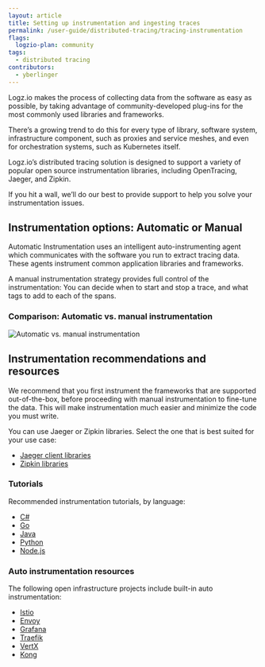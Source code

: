 ```yaml
---
layout: article
title: Setting up instrumentation and ingesting traces
permalink: /user-guide/distributed-tracing/tracing-instrumentation
flags:
  logzio-plan: community
tags:
  - distributed tracing
contributors:
  - yberlinger
---
```

Logz.io makes the process of collecting data from the software as easy as possible, by taking advantage of community-developed plug-ins for the most commonly used libraries and frameworks. 

There’s a growing trend to do this for every type of library, software system, infrastructure component, such as proxies and service meshes, and even for orchestration systems, such as Kubernetes itself.

Logz.io’s distributed tracing solution is designed to support a variety of popular open source instrumentation libraries, including OpenTracing, Jaeger, and Zipkin.

If you hit a wall, we’ll do our best to provide support to help you solve your instrumentation issues. 

## Instrumentation options: Automatic or Manual
Automatic Instrumentation uses an intelligent auto-instrumenting agent which communicates with the software you run to extract tracing data. These agents instrument common application libraries and frameworks. 

A manual instrumentation strategy provides full control of the instrumentation: You can decide when to start and stop a trace, and what tags to add to each of the spans.

### Comparison: Automatic vs. manual instrumentation

![Automatic vs. manual instrumentation](https://dytvr9ot2sszz.cloudfront.net/logz-docs/distributed-tracing/compare_instrumentation.png)

## Instrumentation recommendations and resources
We recommend that you first instrument the frameworks that are supported out-of-the-box, before proceeding with manual instrumentation to fine-tune the data. This will make instrumentation much easier and minimize the code you must write.

You can use Jaeger or Zipkin libraries. Select the one that is best suited for your use case:  

* <a href="https://www.jaegertracing.io/docs/latest/client-libraries/#supported-librarieshttps://www.jaegertracing.io/docs/1.17/client-libraries/#supported-libraries" target="_blank">Jaeger client libraries</a> 
* <a href="https://zipkin.io/pages/tracers_instrumentation" target="_blank">Zipkin libraries</a> 

### Tutorials 
Recommended instrumentation tutorials, by language:

* <a href ="https://github.com/yurishkuro/opentracing-tutorial/tree/master/csharp" target="_blank">C#</a> 
* <a href ="https://github.com/yurishkuro/opentracing-tutorial/tree/master/go" target="_blank">Go</a> 
* <a href ="https://github.com/yurishkuro/opentracing-tutorial/tree/master/java" target="_blank">Java</a> 
* <a href ="https://github.com/yurishkuro/opentracing-tutorial/tree/master/python" target="_blank">Python</a> 
* <a href ="https://github.com/yurishkuro/opentracing-tutorial/tree/master/nodejs" target="_blank">Node.js</a> 


### Auto instrumentation resources
The following open infrastructure projects include built-in auto instrumentation:

* <a href ="https://istio.io/latest/docs/tasks/observability/distributed-tracing/jaeger/" target="_blank">Istio</a> 
* <a href ="https://www.envoyproxy.io/docs/envoy/latest/start/sandboxes/jaeger_tracing" target="_blank">Envoy</a> 
* <a href ="https://grafana.com/docs/grafana/latest/administration/configuration/" target="_blank">Grafana</a> 
* <a href ="https://docs.traefik.io/observability/tracing/jaeger/" target="_blank">Traefik</a> 
* <a href ="https://vertx-ci.github.io/vertx-4-preview/docs/vertx-opentracing/java/" target="_blank">VertX</a> 
* <a href ="https://docs.konghq.com/hub/kong-inc/zipkin/" target="_blank">Kong</a> 